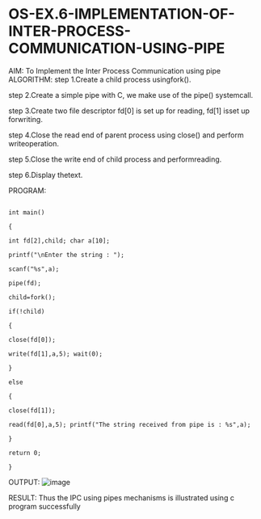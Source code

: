 # OS-EX.6-IMPLEMENTATION-OF-INTER-PROCESS-COMMUNICATION-USING-PIPE

AIM:
To Implement the Inter Process Communication using pipe
ALGORITHM:
step 1.Create a child process usingfork().

step 2.Create a simple pipe with C, we make use of the pipe() systemcall.

step 3.Create two file descriptor fd[0] is set up for reading, fd[1] isset up forwriting.

step 4.Close the read end of parent process using close() and perform writeoperation.

step 5.Close the write end of child process and performreading.

step 6.Display thetext.

PROGRAM:
```#include <stdio.h>

int main()

{

int fd[2],child; char a[10];

printf("\nEnter the string : ");

scanf("%s",a);

pipe(fd);

child=fork();

if(!child)

{

close(fd[0]);

write(fd[1],a,5); wait(0);

}

else

{

close(fd[1]);

read(fd[0],a,5); printf("The string received from pipe is : %s",a);

}

return 0;

}
```


OUTPUT:
![image](https://github.com/BejinB/OS-EX.6-IMPLEMENTATION-OF-INTER-PROCESS-COMMUNICATION-USING-PIPE/assets/118367518/3e6eb3fb-6f67-4390-a8c2-25952a839c2b)


RESULT:
Thus the IPC using pipes mechanisms is illustrated using c program successfully
